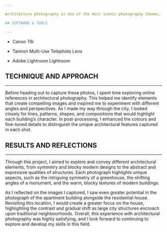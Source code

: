 ```yaml
---

Architecture photography is one of the most iconic photography themes, allowing for the exploration of form, line, atmosphere, and more. In this project, I used a DSLR camera to capture Ottawa’s architectural details, while experimenting with focal length, composition, perspective, lighting, framing, and lines. Each photo showcases the intricate details, deeper meanings, and impact of Ottawa’s monuments and buildings. Click on each picture or switch through the carousel viewer to view the images uncropped.

## SOFTWARE & TOOLS

---
```


- Canon T6i

- Tamron Multi-Use Telephoto Lens

- Adobe Lightroom Lightroom

## TECHNIQUE AND APPROACH

---

Before heading out to capture these photos, I spent time exploring online references in architectural photography. This helped me identify elements that create compelling images and inspired me to experiment with different angles and perspectives. As I made my way through the city, I looked closely for lines, patterns, shapes, and compositions that would highlight each building’s character. In post-processing, I enhanced the colours and fine-tuned details to distinguish the unique architectural features captured in each shot.

## RESULTS AND REFLECTIONS

---

Through this project, I aimed to explore and convey different architectural elements, from symmetry and blocky modern designs to the abstract and expressive qualities of structures. Each photograph highlights unique aspects, such as the intriguing symmetry of a greenhouse, the shifting angles of a monument, and the warm, blocky textures of modern buildings.

As I reflected on the images I captured, I saw even greater potential in the photograph of the apartment building alongside the residential house. Revisiting this location, I would create a greater focus on the house, highlighting the contrast and gradual shift as large city structures encroach upon traditional neighbourhoods. Overall, this experience with architectural photography was highly satisfying, and I look forward to continuing to explore and develop my skills in this field.